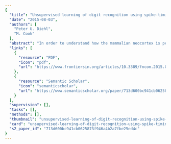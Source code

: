 ```yaml
---
{
  "title": "Unsupervised learning of digit recognition using spike-timing-dependent plasticity",
  "date": "2015-08-03",
  "authors": [
    "Peter U. Diehl",
    "M. Cook"
  ],
  "abstract": "In order to understand how the mammalian neocortex is performing computations, two things are necessary; we need to have a good understanding of the available neuronal processing units and mechanisms, and we need to gain a better understanding of how those mechanisms are combined to build functioning systems. Therefore, in recent years there is an increasing interest in how spiking neural networks (SNN) can be used to perform complex computations or solve pattern recognition tasks. However, it remains a challenging task to design SNNs which use biologically plausible mechanisms (especially for learning new patterns), since most such SNN architectures rely on training in a rate-based network and subsequent conversion to a SNN. We present a SNN for digit recognition which is based on mechanisms with increased biological plausibility, i.e., conductance-based instead of current-based synapses, spike-timing-dependent plasticity with time-dependent weight change, lateral inhibition, and an adaptive spiking threshold. Unlike most other systems, we do not use a teaching signal and do not present any class labels to the network. Using this unsupervised learning scheme, our architecture achieves 95% accuracy on the MNIST benchmark, which is better than previous SNN implementations without supervision. The fact that we used no domain-specific knowledge points toward the general applicability of our network design. Also, the performance of our network scales well with the number of neurons used and shows similar performance for four different learning rules, indicating robustness of the full combination of mechanisms, which suggests applicability in heterogeneous biological neural networks.",
  "links": [
    {
      "resource": "PDF",
      "icon": "pdf",
      "url": "https://www.frontiersin.org/articles/10.3389/fncom.2015.00099/pdf"
    },
    {
      "resource": "Semantic Scholar",
      "icon": "semanticscholar",
      "url": "https://www.semanticscholar.org/paper/713d600bc941cb0625873f946a4b2a7fbe25ed4c"
    }
  ],
  "supervision": [],
  "tasks": [],
  "methods": [],
  "thumbnail": "unsupervised-learning-of-digit-recognition-using-spike-timing-dependent-plasticity-thumb.jpg",
  "card": "unsupervised-learning-of-digit-recognition-using-spike-timing-dependent-plasticity-card.jpg",
  "s2_paper_id": "713d600bc941cb0625873f946a4b2a7fbe25ed4c"
}
---
```


